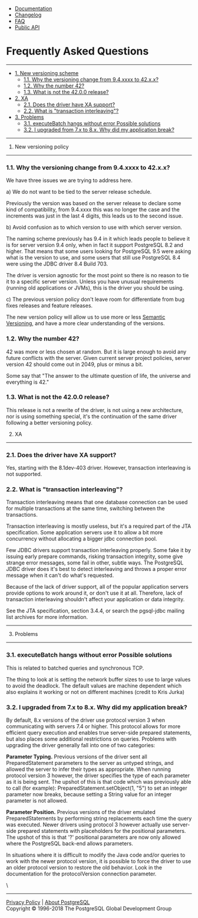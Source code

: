 -   [Documentation](documentation.html)
-   [Changelog](changelog.html)
-   [FAQ](faq.html)
-   [Public API](publicapi/index.html)

Frequently Asked Questions
==========================

* * * * *

-   [1. New versioning scheme](#versioning)
    -   [1.1. Why the versioning change from 9.4.xxxx to
        42.x.x?](#version-change)
    -   [1.2. Why the number 42?](#why-42)
    -   [1.3. What is not the 42.0.0 release?](#42-is-not)
-   [2. XA](#xa)
    -   [2.1. Does the driver have XA support?](#xa-support)
    -   [2.2. What is "transaction
        interleaving"?](#transaction-interleaving)
-   [3. Problems](#problems)
    -   [3.1. executeBatch hangs without error Possible
        solutions](#executeBatch-hangs-without-error)
    -   [3.2. I upgraded from 7.x to 8.x. Why did my application
        break?](#upgradeTo80)

* * * * *

1. New versioning policy
------------------------

### 1.1. Why the versioning change from 9.4.xxxx to 42.x.x?

We have three issues we are trying to address here.

​a) We do not want to be tied to the server release schedule.

Previously the version was based on the server release to declare some
kind of compatibility, from 9.4.xxxx this was no longer the case and the
increments was just in the last 4 digits, this leads us to the second
issue.

​b) Avoid confusion as to which version to use with which server
version.

The naming scheme previously has 9.4 in it which leads people to believe
it is for server version 9.4 only, when in fact it support PostgreSQL
8.2 and higher. That means that some users looking for PostgreSQL 9.5
were asking what is the version to use, and some users that still use
PostgreSQL 8.4 were using the JDBC driver 8.4 Build 703.

The driver is version agnostic for the most point so there is no reason
to tie it to a specific server version. Unless you have unusual
requirements (running old applications or JVMs), this is the driver you
should be using.

​c) The previous version policy don't leave room for differentiate from
bug fixes releases and feature releases.

The new version policy will allow us to use more or less [Semantic
Versioning](http://semver.org/), and have a more clear understanding of
the versions.

### 1.2. Why the number 42?

42 was more or less chosen at random. But it is large enough to avoid
any future conflicts with the server. Given current server project
policies, server version 42 should come out in 2049, plus or minus a
bit.

Some say that "The answer to the ultimate question of life, the universe
and everything is 42."

### 1.3. What is not the 42.0.0 release?

This release is not a rewrite of the driver, is not using a new
architecture, nor is using something special, it's the continuation of
the same driver following a better versioning policy.

2. XA
-----

### 2.1. Does the driver have XA support?

Yes, starting with the 8.1dev-403 driver. However, transaction
interleaving is not supported.

### 2.2. What is "transaction interleaving"?

Transaction interleaving means that one database connection can be used
for multiple transactions at the same time, switching between the
transactions.

Transaction interleaving is mostly useless, but it's a required part of
the JTA specification. Some application servers use it to allow a bit
more concurrency without allocating a bigger jdbc connection pool.

Few JDBC drivers support transaction interleaving properly. Some fake it
by issuing early prepare commands, risking transaction integrity, some
give strange error messages, some fail in other, subtle ways. The
PostgreSQL JDBC driver does it's best to detect interleaving and throws
a proper error message when it can't do what's requested.

Because of the lack of driver support, all of the popular application
servers provide options to work around it, or don't use it at all.
Therefore, lack of transaction interleaving shouldn't affect your
application or data integrity.

See the JTA specification, section 3.4.4, or search the pgsql-jdbc
mailing list archives for more information.

* * * * *

3. Problems
-----------

### 3.1. executeBatch hangs without error Possible solutions

This is related to batched queries and synchronous TCP.

The thing to look at is setting the network buffer sizes to use to large
values to avoid the deadlock. The default values are machine dependent
which also explains it working or not on different machines (credit to
Kris Jurka)

### 3.2. I upgraded from 7.x to 8.x. Why did my application break?

By default, 8.x versions of the driver use protocol version 3 when
communicating with servers 7.4 or higher. This protocol allows for more
efficient query execution and enables true server-side prepared
statements, but also places some additional restrictions on queries.
Problems with upgrading the driver generally fall into one of two
categories:

**Parameter Typing.** Previous versions of the driver sent all
PreparedStatement parameters to the server as untyped strings, and
allowed the server to infer their types as appropriate. When running
protocol version 3 however, the driver specifies the type of each
parameter as it is being sent. The upshot of this is that code which was
previously able to call (for example): PreparedStatement.setObject(1,
"5") to set an integer parameter now breaks, because setting a String
value for an integer parameter is not allowed.

**Parameter Position.** Previous versions of the driver emulated
PreparedStatements by performing string replacements each time the query
was executed. Newer drivers using protocol 3 however actually use
server-side prepared statements with placeholders for the positional
parameters. The upshot of this is that '?' positional parameters are now
only allowed where the PostgreSQL back-end allows parameters.

In situations where it is difficult to modify the Java code and/or
queries to work with the newer protocol version, it is possible to force
the driver to use an older protocol version to restore the old behavior.
Look in the documentation for the protocolVersion connection parameter.

\

* * * * *

[Privacy Policy](https://www.postgresql.org/about/privacypolicy) |
[About PostgreSQL](https://www.postgresql.org/about/)\
 Copyright © 1996-2018 The PostgreSQL Global Development Group
